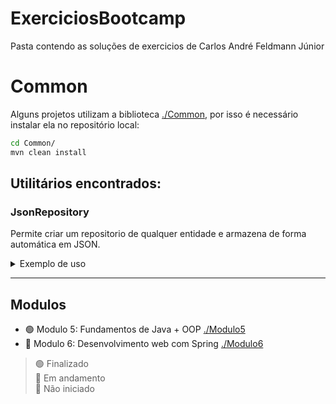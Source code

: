 # ExerciciosBootcamp

Pasta contendo as soluções de exercicios de Carlos André Feldmann Júnior


# Common
Alguns projetos utilizam a biblioteca [./Common](./Common), por isso é necessário instalar ela no repositório local:
```bash
cd Common/
mvn clean install
```
## Utilitários encontrados:

### JsonRepository
Permite criar um repositorio de qualquer entidade e armazena de forma automática em JSON.

<details> 
  <summary>Exemplo de uso</summary>


```java
class Product implements Identifiable{
    private Long id;
    private String name;

    public Produto(String name){
        this.name = name;
    }

    @Override
    public Long getId() {
        return id;
    }

    @Override
    public void setId(Long id) {
        this.id = id;
    }
}

@Repository
class ProductRepository extends JsonRepository<Product>{
    @AutoWired
    public ProductRepository(ObjectMapper mapper){
        super(mapper,"storage/produtos.json");
    }
}

class ProductService{
    public void something(){
        Product product = ...;
        repository.save(product);
        repository.findById(1); // returns Optional<Product>
        repository.delete(product); 
        repository.all(); // returns List<Product>
    }
}
```
</details>

---

## Modulos
- 🟢 Modulo 5: Fundamentos de Java + OOP [./Modulo5](./Modulo5)
- 🔵 Modulo 6: Desenvolvimento web com Spring [./Modulo6](./Modulo6)



> 🟢 Finalizado  
> 🔵 Em andamento  
> 🔴 Não iniciado  